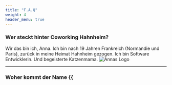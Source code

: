 ```yaml
---
title: "F.A.Q"
weight: 4
header_menu: true
---
```


### Wer steckt hinter Coworking Hahnheim? 

Wir das bin ich, Anna. Ich bin nach 19 Jahren Frankreich (Normandie und Paris), zurück in meine Heimat Hahnheim gezogen. 
Ich bin Software Entwicklerin. Und begeisterte Katzenmama. 
![Annas Logo](images/logo/transparentNoir250px.png)

---

### Woher kommt der Name {{<script >}}Ensemble {{</>}}?

{{<script >}}Ensemble {{</>}} ist französisch für gemeinsam. Es erinnert an meine Zeit in Frankreich und ist auch kein Fremdwort im Deutschen,
auch wenn die Bedeutung eine etwas andere ist. 

---

### Warum ein Coworking in Hahnheim?  

Coworking Hahnheim ist aus dem Wunsch entstanden nicht alleine im Homeoffice zu sitzen.  
Meine erste Erfahrung dazu stammt aus Zeiten vor der Pandemie. Einen ganzen Monat streikten in Paris die öffentlichen Verkehrsmittel.
Nach ein paar Tagen lud ich eine Nachbarin zum Arbeiten zu mir ein.
Wir sassen zusammen an meinem Wohnzimmertisch und teilten uns während Arbeit eine Kanne Tee.
Halfen uns gegenseitig, sie mir beim Verfassen einer Email, ich ihr mit Excel Verweissuche.
Und auch als [Quietscheente](https://de.wikipedia.org/wiki/Quietscheentchen-Debugging) war sie sehr hilfreich.

---

### Für wen ist ein Coworking geeignet?

Die kurze Antwort: Jeder der mit eigenem Computer an einem Schreibtisch arbeitet. 
Angestellte, Gründer, Selbstständige, Kreative, Pädagogen, Handwerker, Manager, Wissenschaftler, ... 

---

### Wie viele Plätze gibt es?

Geplant sind zwischen 5 und 7 Schreibtischplätze. 

---

### Kann ich einen festen Schreibtisch buchen?

Im {{<script >}}Ensemble {{</>}} gibt es nur flexibel zu nutzende Schreibtische.
Diese sind für niemanden reserviert und werden täglich neu vergeben.

---

### Muss ich monatlich buchen? 

Natürlich nicht. Du kannst ganz flexibel entsprechend deinen Bedürfnissen buchen.

---

### Was kostet ein Schreibtisch?  
Aufgrund der unsicheren Energieversorgung ist es momentan schwierig Preise festzulegen.
Sobald die Lage etwas absehbarer ist, werden sie hier zu finden sein.

---

### Was ist wenn meine Arbeit viel Zeit am Telefon beinhaltet?  

In dem Fall ist unser Coworking vielleicht nicht für Dich geeignet, denn wir haben nur einen Open Space. Für gelegentliche
Telefonate gibt es den Vorraum und in absehbarer Zeit auch eine Telefonbox. 

---

### Was ist, wenn ich einen Bildschirm (Maus, Tastatur, etc. ) brauche?  
Dann sprich mich einfach an. 

---

### Gibt es eine Warteliste?  

Du kannst mir gerne eine E-mail schreiben und ich melde mich, sobald wir so weit sind. 
